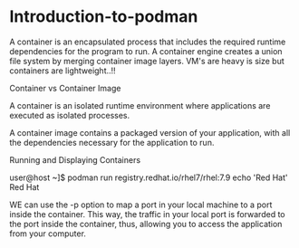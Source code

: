 # Introduction-to-podman
A container is an encapsulated process that includes the required runtime dependencies for the program to run.
A container engine creates a union file system by merging container image layers.
VM's are heavy is size but containers are lightweight..!!

Container vs Container Image

A container is an isolated runtime environment where applications are executed as isolated processes.

A container image contains a packaged version of your application, with all the dependencies necessary for the application to run.

Running and Displaying Containers

user@host ~]$ podman run registry.redhat.io/rhel7/rhel:7.9 echo 'Red Hat'
Red Hat


WE can use the -p option to map a port in your local machine to a port inside the container. This way, the traffic in your local port is forwarded to the port inside the container, thus, allowing you to access the application from your computer.


